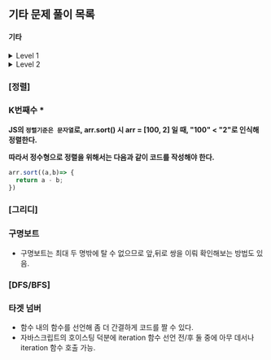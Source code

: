 ## 기타 문제 풀이 목록



#### 기타

<details>
  <summary>Level 1</summary>
  <table>
    <tr>
      <th>TO DO</th>
      <th>DOING</th>
      <th>DONE</th>
    </tr>
    <tr>
      <td></td>
      <td></td>
      <td>
        <ul>
          <li>[해시] 완주하지 못한 선수</li>
          <li>[완전탐색] 모의고사</li>
          <li><strong>[정렬] K번째 수</strong></li>
          <li>[그리디] 체육복</li>
        </ul>
      </td>
    </tr>
  </table>
</details>

<details>
  <summary>Level 2</summary>
  <table>
    <tr>
      <th>TO DO</th>
      <th>DOING</th>
      <th>DONE</th>
    </tr>
    <tr>
      <td></td>
      <td></td>
      <td>
        <ul>
          <li>[스택/큐] 프린터 (C++)</li>
          <li>[스택/큐] 기능개발</li>
          <li>[스택/큐] 탑</li>
          <li>[스택/큐] 다리를 지나는 트럭</li>
          <li>[정렬] 가장 큰 수</li>
          <li>[그리디] 구명보트</li>
          <li>[DFS/BFS] 타겟 넘버</li>
        </ul>
      </td>
    </tr>
  </table>
</details>



### [정렬]

### K번째수 *

**JS의 `정렬기준은 문자열`로, arr.sort() 시 arr = [100, 2] 일 때, "100" < "2"로 인식해 정렬한다.**

**따라서 정수형으로 정렬을 위해서는 다음과 같이 코드를 작성해야 한다.**

```javascript
arr.sort((a,b)=> {
  return a - b;
})
```



### [그리디]

### 구명보트

* 구명보트는 최대 두 명밖에 탈 수 없으므로 앞,뒤로 쌍을 이뤄 확인해보는 방법도 있음.



### [DFS/BFS]

### 타겟 넘버

- 함수 내의 함수를 선언해 좀 더 간결하게 코드를 짤 수 있다.
- 자바스크립트의 호이스팅 덕분에 iteration 함수 선언 전/후 둘 중에 아무 데서나 iteration 함수 호출 가능.